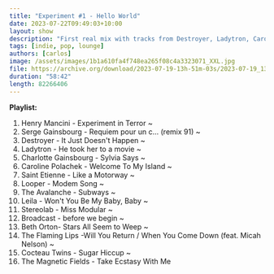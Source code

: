 ```yaml
---
title: "Experiment #1 - Hello World"
date: 2023-07-22T09:49:03+10:00
layout: show
description: "First real mix with tracks from Destroyer, Ladytron, Caroline Polachek, Avalanches and more. It turned out a little bit more electronic and 90s that I wanted, but I hope you still enjoy it. Also, first mix using my new dj controller and the app Mixxx (still getting familiar with both), so there might be some glitches here and there."
tags: [indie, pop, lounge]
authors: [carlos]
image: /assets/images/1b1a610fa4f748ea265f08c4a3323071_XXL.jpg
file: https://archive.org/download/2023-07-19-13h-51m-03s/2023-07-19_13h51m03s.mp3
duration: "58:42"
length: 82266406
---
```


**Playlist:**

1.	Henry Mancini - Experiment in Terror ~
2.	Serge Gainsbourg - Requiem pour un c... (remix 91) ~
3.	Destroyer - It Just Doesn't Happen ~
4.	Ladytron - He took her to a movie ~
5.	Charlotte Gainsbourg - Sylvia Says ~
6.	Caroline Polachek - Welcome To My Island ~
7.	Saint Etienne - Like a Motorway ~
8.	Looper - Modem Song ~
9.	The Avalanche -	Subways ~
10.	Leila - Won't You Be My Baby, Baby ~
11.	Stereolab - Miss Modular ~
12.	Broadcast - before we begin ~
13.	Beth Orton- Stars All Seem to Weep ~
14.	The Flaming Lips -Will You Return / When You Come Down (feat. Micah Nelson) ~
15.	Cocteau Twins - Sugar Hiccup ~
16.	The Magnetic Fields - Take Ecstasy With Me

